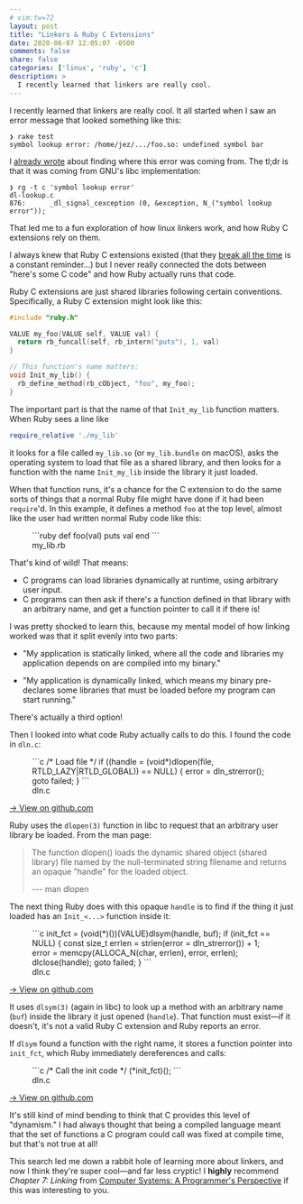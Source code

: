```yaml
---
# vim:tw=72
layout: post
title: "Linkers & Ruby C Extensions"
date: 2020-06-07 12:05:07 -0500
comments: false
share: false
categories: ['linux', 'ruby', 'c']
description: >
  I recently learned that linkers are really cool.
---
```


I recently learned that linkers are really cool. It all started when I
saw an error message that looked something like this:

```
❯ rake test
symbol lookup error: /home/jez/.../foo.so: undefined symbol bar
```

I [already wrote](/search-down-the-stack/) about finding where this
error was coming from. The tl;dr is that it was coming from GNU's libc
implementation:

```
❯ rg -t c 'symbol lookup error'
dl-lookup.c
876:      _dl_signal_cexception (0, &exception, N_("symbol lookup error"));
```

That led me to a fun exploration of how linux linkers work, and how Ruby
C extensions rely on them.

I always knew that Ruby C extensions existed (that they [break all the
time][nokogiri] is a constant reminder...) but I never really connected
the dots between "here's some C code" and how Ruby actually runs that
code.

[nokogiri]: https://twitter.com/asolove/status/1261339091485917184

Ruby C extensions are just shared libraries following certain
conventions. Specifically, a Ruby C extension might look like this:

```c
#include "ruby.h"

VALUE my_foo(VALUE self, VALUE val) {
  return rb_funcall(self, rb_intern("puts"), 1, val)
}

// This function's name matters:
void Init_my_lib() {
  rb_define_method(rb_cObject, "foo", my_foo);
}
```

The important part is that the name of that `Init_my_lib` function
matters. When Ruby sees a line like

```ruby
require_relative './my_lib'
```

it looks for a file called `my_lib.so` (or `my_lib.bundle` on macOS),
asks the operating system to load that file as a shared library, and
then looks for a function with the name `Init_my_lib` inside the library
it just loaded.

When that function runs, it's a chance for the C extension to do
the same sorts of things that a normal Ruby file might have done if it
had been `require`'d. In this example, it defines a method `foo` at the
top level, almost like the user had written normal Ruby code like this:

<figure>
```ruby
def foo(val)
  puts val
end
```
<figcaption>my_lib.rb</figcaption>
</figure>

That's kind of wild! That means:

- C programs can load libraries dynamically at runtime, using arbitrary
  user input.
- C programs can then ask if there's a function defined in that library
  with an arbitrary name, and get a function pointer to call it if there
  is!

I was pretty shocked to learn this, because my mental model of how
linking worked was that it split evenly into two parts:

- "My application is statically linked, where all the code and libraries
  my application depends on are compiled into my binary."

- "My application is dynamically linked, which means my binary
  pre-declares some libraries that must be loaded before my program can
  start running."

There's actually a third option!

Then I looked into what code Ruby actually calls to do this. I found the
code in `dln.c`:


<figure>
```c
/* Load file */
if ((handle = (void*)dlopen(file, RTLD_LAZY|RTLD_GLOBAL)) == NULL) {
    error = dln_strerror();
    goto failed;
}
```
<figcaption>dln.c</figcaption>
</figure>

[→ View on github.com](https://github.com/ruby/ruby/blob/37c2cd3fa47c709570e22ec4dac723ca211f423a/dln.c#L1341)

Ruby uses the `dlopen(3)` function in libc to request that an arbitrary
user library be loaded. From the man page:

> The function dlopen() loads the dynamic shared object (shared library)
> file named by the null-terminated string filename and returns an
> opaque "handle" for the loaded object.
>
> --- man dlopen

The next thing Ruby does with this opaque `handle` is to find if the
thing it just loaded has an `Init_<...>` function inside it:

<figure>
```c
init_fct = (void(*)())(VALUE)dlsym(handle, buf);
if (init_fct == NULL) {
    const size_t errlen = strlen(error = dln_strerror()) + 1;
    error = memcpy(ALLOCA_N(char, errlen), error, errlen);
    dlclose(handle);
    goto failed;
}
```
<figcaption>dln.c</figcaption>
</figure>

[→ View on github.com](https://github.com/ruby/ruby/blob/37c2cd3fa47c709570e22ec4dac723ca211f423a/dln.c#L1363-L1369)

It uses `dlsym(3)` (again in libc) to look up a method with an arbitrary
name (`buf`) inside the library it just opened (`handle`). That function
must exist—if it doesn't, it's not a valid Ruby C extension and Ruby
reports an error.

If `dlsym` found a function with the right name, it stores a function
pointer into `init_fct`, which Ruby immediately dereferences and calls:

<figure>
```c
/* Call the init code */
(*init_fct)();
```
<figcaption>dln.c</figcaption>
</figure>

[→ View on github.com](https://github.com/ruby/ruby/blob/37c2cd3fa47c709570e22ec4dac723ca211f423a/dln.c#L1370-L1371)

It's still kind of mind bending to think that C provides this level of
"dynamism." I had always thought that being a compiled language meant
that the set of functions a C program could call was fixed at compile
time, but that's not true at all!

This search led me down a rabbit hole of learning more about linkers,
and now I think they're super cool—and far less cryptic! I **highly**
recommend *Chapter 7: Linking* from [Computer Systems: A Programmer's
Perspective] if this was interesting to you.

[Computer Systems: A Programmer's Perspective]: http://www.csapp.cs.cmu.edu/
